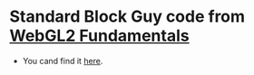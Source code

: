 # Standard Block Guy code from [WebGL2 Fundamentals](https://webgl2fundamentals.org/)

- You cand find it [here](https://webgl2fundamentals.org/webgl/lessons/webgl-scene-graph.html).
